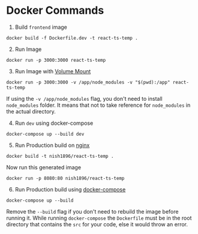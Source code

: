 # Docker Commands

1. Build `frontend` image

`docker build -f Dockerfile.dev -t react-ts-temp .`

2. Run Image

`docker run -p 3000:3000 react-ts-temp`

3. Run Image with [Volume Mount](https://docs.docker.com/get-started/06_bind_mounts/)

`docker run -p 3000:3000 -v /app/node_modules -v "$(pwd):/app" react-ts-temp`

If using the `-v /app/node_modules` flag, you don't need to install `node_modules` folder. It means that not to take reference for `node_modules` in the actual directory.

4. Run `dev` using docker-compose

`docker-compose up --build dev`

5. Run Production build on [nginx](https://hub.docker.com/_/nginx)

`docker build -t nish1896/react-ts-temp .`

Now run this generated image

`docker run -p 8080:80 nish1896/react-ts-temp`

6. Run Production build using [docker-compose](https://docs.docker.com/compose/compose-file/)

`docker-compose up --build`

Remove the `--build` flag if you don't need to rebuild the image before running it. While running `docker-compose` the `Dockerfile` must be in the root directory that contains the `src` for your code, else it would throw an error.
